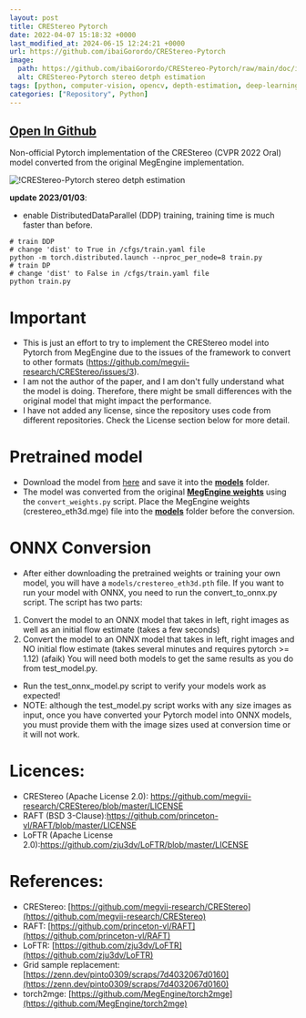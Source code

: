 ```yaml
---
layout: post
title: CREStereo Pytorch
date: 2022-04-07 15:18:32 +0000
last_modified_at: 2024-06-15 12:24:21 +0000
url: https://github.com/ibaiGorordo/CREStereo-Pytorch
image:
  path: https://github.com/ibaiGorordo/CREStereo-Pytorch/raw/main/doc/img/output.jpg
  alt: CREStereo-Pytorch stereo detph estimation
tags: [python, computer-vision, opencv, depth-estimation, deep-learning, stereo-matching, stereo-vision, stereo-depth-estimation, pytorch, crestereo]
categories: ["Repository", Python]
---
```


## [Open In Github](https://github.com/ibaiGorordo/CREStereo-Pytorch)

 Non-official Pytorch implementation of the CREStereo (CVPR 2022 Oral) model converted from the original MegEngine implementation.

![!CREStereo-Pytorch stereo detph estimation](https://github.com/ibaiGorordo/CREStereo-Pytorch/raw/main/doc/img/output.jpg)

**update 2023/01/03**:
- enable DistributedDataParallel (DDP) training, training time is much faster than before.  

```shell
# train DDP
# change 'dist' to True in /cfgs/train.yaml file
python -m torch.distributed.launch --nproc_per_node=8 train.py
# train DP
# change 'dist' to False in /cfgs/train.yaml file
python train.py
```
 
# Important
- This is just an effort to try to implement the CREStereo model into Pytorch from MegEngine due to the issues of the framework to convert to other formats (https://github.com/megvii-research/CREStereo/issues/3).
- I am not the author of the paper, and I am don't fully understand what the model is doing. Therefore, there might be small differences with the original model that might impact the performance.
- I have not added any license, since the repository uses code from different repositories. Check the License section below for more detail.

# Pretrained model
- Download the model from [here](https://drive.google.com/file/d/1D2s1v4VhJlNz98FQpFxf_kBAKQVN_7xo/view?usp=sharing) and save it into the **[models](https://github.com/ibaiGorordo/CREStereo-Pytorch/tree/main/models)** folder.
- The model was converted from the original **[MegEngine weights](https://drive.google.com/file/d/1Wx_-zDQh7BUFBmN9im_26DFpnf3AkXj4/view)** using the `convert_weights.py` script. Place the MegEngine weights (crestereo_eth3d.mge) file into the **[models](https://github.com/ibaiGorordo/CREStereo-Pytorch/tree/main/models)** folder before the conversion.

# ONNX Conversion
- After either downloading the pretrained weights or training your own model, you will have a `models/crestereo_eth3d.pth` file. If you want to run your model with ONNX, you need to run the convert_to_onnx.py script. The script has two parts:
1. Convert the model to an ONNX model that takes in left, right images as well as an initial flow estimate (takes a few seconds)
2. Convert the model to an ONNX model that takes in left, right images and NO initial flow estimate (takes several minutes and requires pytorch >= 1.12)
(afaik) You will need both models to get the same results as you do from test_model.py.
- Run the test_onnx_model.py script to verify your models work as expected!
- NOTE: although the test_model.py script works with any size images as input, once you have converted your
Pytorch model into ONNX models, you must provide them with the image sizes used at conversion time or it will not work.

# Licences:
- CREStereo (Apache License 2.0): https://github.com/megvii-research/CREStereo/blob/master/LICENSE
- RAFT (BSD 3-Clause):https://github.com/princeton-vl/RAFT/blob/master/LICENSE
- LoFTR (Apache License 2.0):https://github.com/zju3dv/LoFTR/blob/master/LICENSE

# References:
- CREStereo: [https://github.com/megvii-research/CREStereo](https://github.com/megvii-research/CREStereo)
- RAFT: [https://github.com/princeton-vl/RAFT](https://github.com/princeton-vl/RAFT)
- LoFTR: [https://github.com/zju3dv/LoFTR](https://github.com/zju3dv/LoFTR)
- Grid sample replacement: [https://zenn.dev/pinto0309/scraps/7d4032067d0160](https://zenn.dev/pinto0309/scraps/7d4032067d0160)
- torch2mge: [https://github.com/MegEngine/torch2mge](https://github.com/MegEngine/torch2mge)

